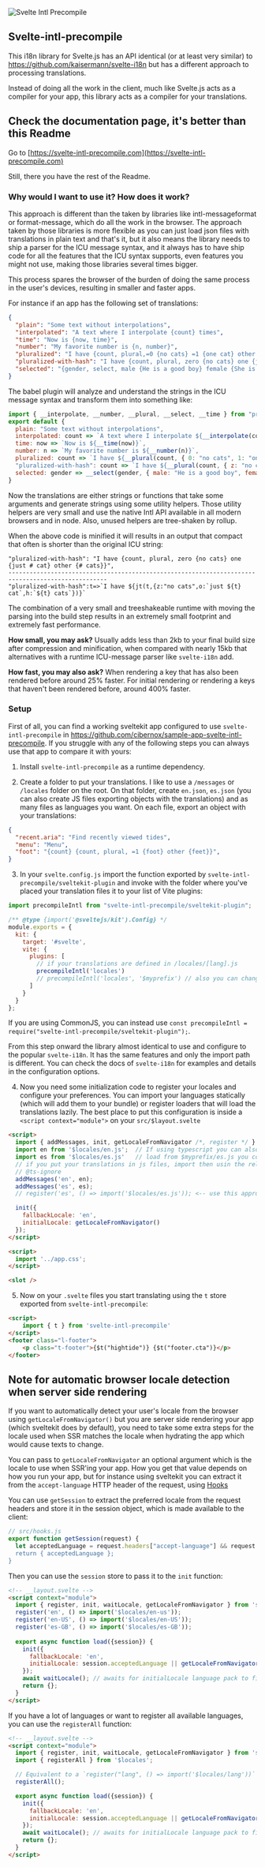 ![Svelte Intl Precompile](https://raw.githubusercontent.com/cibernox/svelte-intl-precompile/main/logos/svelte-intl-precompile-double-line.svg)

## Svelte-intl-precompile

This i18n library for Svelte.js has an API identical (or at least very similar) to https://github.com/kaisermann/svelte-i18n but has
a different approach to processing translations.

Instead of doing all the work in the client, much like Svelte.js acts as a compiler for your app, this library acts as a compiler
for your translations.

## Check the documentation page, it's better than this Readme

Go to [https://svelte-intl-precompile.com](https://svelte-intl-precompile.com)

Still, there you have the rest of the Readme.

### Why would I want to use it? How does it work?
This approach is different than the taken by libraries like intl-messageformat or format-message, which do all the work in the browser. The approach taken by those libraries is more flexible as you can just load json files with translations in plain text and that's it, but it also means the library needs to ship a parser for the ICU message syntax, and it always has to have ship code for all the features that the ICU syntax supports, even features you might not use, making those libraries several times bigger.

This process spares the browser of the burden of doing the same process in the user's devices, resulting in smaller and faster apps.

For instance if an app has the following set of translations:
```json
{
  "plain": "Some text without interpolations",
  "interpolated": "A text where I interpolate {count} times",
  "time": "Now is {now, time}",
  "number": "My favorite number is {n, number}",
  "pluralized": "I have {count, plural,=0 {no cats} =1 {one cat} other {{count} cats}}",
  "pluralized-with-hash": "I have {count, plural, zero {no cats} one {just # cat} other {# cats}}",
  "selected": "{gender, select, male {He is a good boy} female {She is a good girl} other {They are good fellas}}",
}
```

The babel plugin will analyze and understand the strings in the ICU message syntax and transform them into something like:
```js
import { __interpolate, __number, __plural, __select, __time } from "precompile-intl-runtime";
export default {
  plain: "Some text without interpolations",
  interpolated: count => `A text where I interpolate ${__interpolate(count)} times`,
  time: now => `Now is ${__time(now)}`,
  number: n => `My favorite number is ${__number(n)}`,
  pluralized: count => `I have ${__plural(count, { 0: "no cats", 1: "one cat", h: `${__interpolate(count)} cats`})}`,
  "pluralized-with-hash": count => `I have ${__plural(count, { z: "no cats", o: `just ${count} cat`, h: `${count} cats`})}`,
  selected: gender => __select(gender, { male: "He is a good boy", female: "She is a good girl", other: "They are good fellas"})
}
```

Now the translations are either strings or functions that take some arguments and generate strings using some utility helpers. Those utility helpers are very small and use the native Intl API available in all modern browsers and in node. Also, unused helpers are tree-shaken by rollup.

When the above code is minified it will results in an output that compact that often is shorter than the original ICU string:

```
"pluralized-with-hash": "I have {count, plural, zero {no cats} one {just # cat} other {# cats}}",
--------------------------------------------------------------------------------------------------
"pluralized-with-hash":t=>`I have ${jt(t,{z:"no cats",o:`just ${t} cat`,h:`${t} cats`})}`
```

The combination of a very small and treeshakeable runtime with moving the parsing into the build step results in an extremely small footprint and
extremely fast performance.

**How small, you may ask?** 
Usually adds less than 2kb to your final build size after compression and minification, when compared with nearly 15kb that alternatives with
a runtime ICU-message parser like `svelte-i18n` add.

**How fast, you may also ask?** 
When rendering a key that has also been rendered before around 25% faster. For initial rendering or rendering a keys that haven't been rendered 
before, around 400% faster.

### Setup
First of all, you can find a working sveltekit app configured to use `svelte-intl-precompile` in https://github.com/cibernox/sample-app-svelte-intl-precompile.
If you struggle with any of the following steps you can always use that app to compare it with yours:

1. Install `svelte-intl-precompile` as a runtime dependency.

2. Create a folder to put your translations. I like to use a `/messages` or `/locales` folder on the root. On that folder, create `en.json`, `es.json` (you can also create JS files exporting objects with the translations) and as many files as languages you want. On each file, export an object with your translations:
```json
{
  "recent.aria": "Find recently viewed tides",
  "menu": "Menu",
  "foot": "{count} {count, plural, =1 {foot} other {feet}}",
}
```

3. In your `svelte.config.js` import the function exported by `svelte-intl-precompile/sveltekit-plugin` and invoke with the folder where you've placed
your translation files it to your list of Vite plugins:
```js
import precompileIntl from "svelte-intl-precompile/sveltekit-plugin";

/** @type {import('@sveltejs/kit').Config} */
module.exports = {
  kit: {
    target: '#svelte',
    vite: {
      plugins: [
        // if your translations are defined in /locales/[lang].js
        precompileIntl('locales')
        // precompileIntl('locales', '$myprefix') // also you can change import path prefix for json files ($locales by default)
      ]
    }
  }
};
```

If you are using CommonJS, you can instead use `const precompileIntl = require("svelte-intl-precompile/sveltekit-plugin");`.

From this step onward the library almost identical to use and configure to the popular `svelte-i18n`. It has the same features and only the import path is different. You can check the docs of `svelte-i18n` for examples and details in the configuration options.

4. Now you need some initialization code to register your locales and configure your preferences. You can import your languages statically (which will add them to your bundle) or register loaders that will load the translations lazily. The best place to put this configuration is inside a `<script context="module">` on your `src/$layout.svelte`
```html
<script>
  import { addMessages, init, getLocaleFromNavigator /*, register */ } from 'svelte-intl-precompile';
  import en from '$locales/en.js';  // If using typescript you can also use the .ts extension.
  import es from '$locales/es.js'   // load from $myprefix/es.js you configured a custom import path.
  // if you put your translations in js files, import then usin the relative path. E.g. `import en from '../../locales/en.js'`
  // @ts-ignore
  addMessages('en', en);
  addMessages('es', es);
  // register('es', () => import('$locales/es.js')); <-- use this approach if you want locales to be load lazily

  init({
    fallbackLocale: 'en',
    initialLocale: getLocaleFromNavigator()
  });
</script>

<script>
  import '../app.css';
</script>

<slot />
```

5. Now on your `.svelte` files you start translating using the `t` store exported from `svelte-intl-precompile`:
```html
<script>
	import { t } from 'svelte-intl-precompile'
</script>
<footer class="l-footer">
	<p class="t-footer">{$t("hightide")} {$t("footer.cta")}</p>
</footer>
```


## Note for automatic browser locale detection when server side rendering

If you want to automatically detect your user's locale from the browser using `getLocaleFromNavigator()` but you are
server side rendering your app (which sveltekit does by default), you need to take some extra steps for the
locale used when SSR matches the locale when hydrating the app which would cause texts to change.

You can pass to `getLocaleFromNavigator` an optional argument which is the locale to use when SSR'ing your app.
How you get that value depends on how you run your app, but for instance using sveltekit you can extract it from the
`accept-language` HTTP header of the request, using [Hooks](https://kit.svelte.dev/docs#hooks)

You can use `getSession` to extract the preferred locale from the request headers and store it in the session object,
which is made available to the client:
```js
// src/hooks.js
export function getSession(request) {
  let acceptedLanguage = request.headers["accept-language"] && request.headers["accept-language"].split(',')[0];`
  return { acceptedLanguage };
}
```

Then you can use the `session` store to pass it to the `init` function:
```html
<!-- __layout.svelte -->
<script context="module">
  import { register, init, waitLocale, getLocaleFromNavigator } from 'svelte-intl-precompile';
  register('en', () => import('$locales/en-us'));
  register('en-US', () => import('$locales/en-US'));
  register('es-GB', () => import('$locales/es-GB'));	
	
  export async function load({session}) {
    init({
      fallbackLocale: 'en',
      initialLocale: session.acceptedLanguage || getLocaleFromNavigator(),
    });
    await waitLocale(); // awaits for initialLocale language pack to finish loading;
    return {};
  }
</script>
```

If you have a lot of languages or want to register all available languages, you can use the `registerAll` function:

```html
<!-- __layout.svelte -->
<script context="module">
  import { register, init, waitLocale, getLocaleFromNavigator } from 'svelte-intl-precompile';
  import { registerAll } from '$locales';

  // Equivalent to a `register("lang", () => import('$locales/lang'))` fro each lang file in localesRoot.
  registerAll();

  export async function load({session}) {
    init({
      fallbackLocale: 'en',
      initialLocale: session.acceptedLanguage || getLocaleFromNavigator(),
    });
    await waitLocale(); // awaits for initialLocale language pack to finish loading;
    return {};
  }
</script>
```
